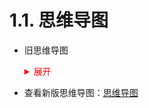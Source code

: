 # 1.1. 思维导图

- 旧思维导图

  <details>
  <summary style="color:red;">展开</summary>

  ![](./image/network-1.png)
  </details>

- 查看新版思维导图：[思维导图](https://whitestarrain.github.io/Note/YourBrain.html)
